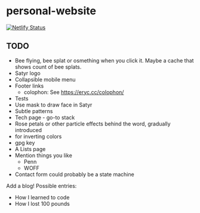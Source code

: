 # personal-website

[![Netlify Status](https://api.netlify.com/api/v1/badges/25314436-70b2-4c2a-9f5c-c00a36c2ea1b/deploy-status)](https://app.netlify.com/sites/josephwolfe/deploys)

## TODO

- Bee flying, bee splat or osmething when you click it. Maybe a cache that shows count of bee splats.
- Satyr logo
- Collapsible mobile menu
- Footer links
  - colophon: See https://eryc.cc/colophon/
- Tests
- Use mask to draw face in Satyr
- Subtle patterns
- Tech page - go-to stack
- Rose petals or other particle effects behind the word, gradually introduced
- <filter-function> for inverting colors
- gpg key
- A Lists page
- Mention things you like
  - Penn
  - WOFF
- Contact form could probably be a state machine

Add a blog! Possible entries:

- How I learned to code
- How I lost 100 pounds
